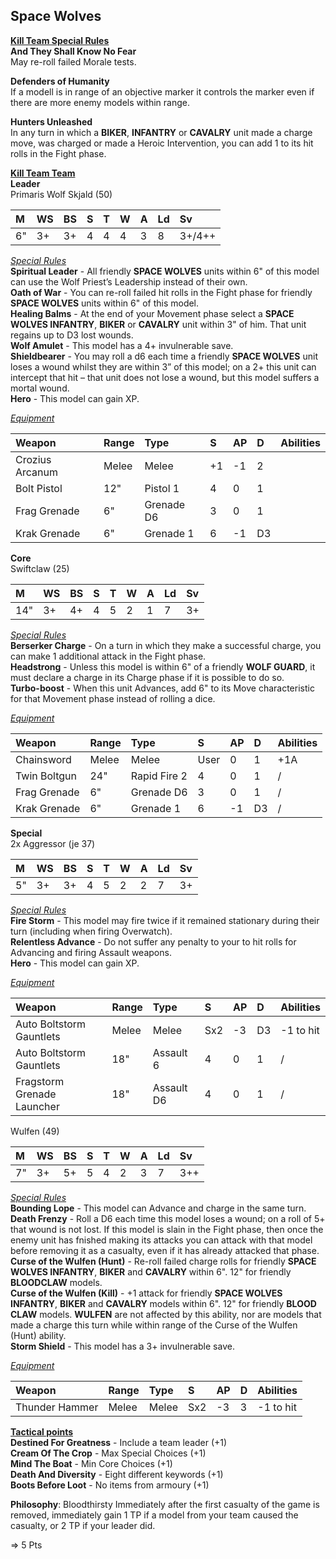 ## Space Wolves  
<ins>**Kill Team Special Rules**</ins>  
**And They Shall Know No Fear**  
May re-roll failed Morale tests.  

**Defenders of Humanity**  
If a modell is in range of an objective marker it controls the marker even if there are more enemy models within range.  

**Hunters Unleashed**  
In any turn in which a **BIKER**, **INFANTRY** or **CAVALRY** unit made a charge move, was charged or made a Heroic Intervention, you can add 1 to its hit rolls in the Fight phase.  

<ins>**Kill Team Team**</ins>  
**Leader**  
Primaris Wolf Skjald (50)  

|M|WS|BS|S|T|W|A|Ld|Sv|
|:---|:---|:---|:---|:---|:---|:---|:---|:---|
|6"|3+|3+|4|4|4|3|8|3+/4++|

<ins>*Special Rules*</ins>  
**Spiritual Leader** - All friendly **SPACE WOLVES** units within 6" of this model can use the Wolf Priest’s Leadership instead of their own.  
**Oath of War** - You can re-roll failed hit rolls in the Fight phase for friendly **SPACE WOLVES** units within 6" of this model.  
**Healing Balms** - At the end of your Movement phase select a **SPACE WOLVES INFANTRY**, **BIKER** or **CAVALRY** unit within 3" of him. That unit regains up to D3 lost wounds.  
**Wolf Amulet** - This model has a 4+ invulnerable save.  
**Shieldbearer** - You may roll a d6 each time a friendly **SPACE WOLVES** unit loses a wound whilst they are within 3” of this model; on a 2+ this unit can intercept that hit – that unit does not lose a wound, but this model suffers a mortal wound.  
**Hero** - This model can gain XP.  

<ins>*Equipment*</ins>  

|Weapon|Range|Type|S|AP|D|Abilities|
|:---|:---|:---|:---|:---|:---|:---|
|Crozius Arcanum|Melee|Melee|+1|-1|2||
|Bolt Pistol|12"|Pistol 1|4|0|1||
|Frag Grenade|6"|Grenade D6|3|0|1||
|Krak Grenade|6"|Grenade 1|6|-1|D3||

**Core**  
Swiftclaw (25)  

|M|WS|BS|S|T|W|A|Ld|Sv|
|:---|:---|:---|:---|:---|:---|:---|:---|:---|
|14"|3+|4+|4|5|2|1|7|3+|

<ins>*Special Rules*</ins>  
**Berserker Charge** - On a turn in which they make a successful charge, you can make 1 additional attack in the Fight phase.  
**Headstrong** - Unless this model is within 6" of a friendly **WOLF GUARD**, it must declare a charge in its Charge phase if it is possible to do so.  
**Turbo-boost** - When this unit Advances, add 6" to its Move characteristic for that Movement phase instead of rolling a dice.  

<ins>*Equipment*</ins>  

|Weapon|Range|Type|S|AP|D|Abilities|
|:---|:---|:---|:---|:---|:---|:---|
|Chainsword|Melee|Melee|User|0|1|+1A|
|Twin Boltgun|24"|Rapid Fire 2|4|0|1|/|
|Frag Grenade|6"|Grenade D6|3|0|1|/|
|Krak Grenade|6"|Grenade 1|6|-1|D3|/|

**Special**  
2x Aggressor (je 37)  

|M|WS|BS|S|T|W|A|Ld|Sv|
|:---|:---|:---|:---|:---|:---|:---|:---|:---|
|5"|3+|3+|4|5|2|2|7|3+|

<ins>*Special Rules*</ins>  
**Fire Storm** - This model may fire twice if it remained stationary during their turn (including when firing Overwatch).  
**Relentless Advance** - Do not suffer any penalty to your to hit rolls for Advancing and firing Assault weapons.  
**Hero** - This model can gain XP.  

<ins>*Equipment*</ins>  

|Weapon|Range|Type|S|AP|D|Abilities|
|:---|:---|:---|:---|:---|:---|:---|
|Auto Boltstorm Gauntlets|Melee|Melee|Sx2|-3|D3|-1 to hit|
|Auto Boltstorm Gauntlets|18"|Assault 6|4|0|1|/|
|Fragstorm Grenade Launcher|18"|Assault D6|4|0|1|/|

Wulfen (49)  

|M|WS|BS|S|T|W|A|Ld|Sv|
|:---|:---|:---|:---|:---|:---|:---|:---|:---|
|7"|3+|5+|5|4|2|3|7|3++|

<ins>*Special Rules*</ins>  
**Bounding Lope** - This model can Advance and charge in the same turn.   
**Death Frenzy** - Roll a D6 each time this model loses a wound; on a roll of 5+ that wound is not lost. If this model is slain in the Fight phase, then once the enemy unit has fnished making its attacks you can attack with that model before removing it as a casualty, even if it has already attacked that phase.  
**Curse of the Wulfen (Hunt)** - Re-roll failed charge rolls for friendly **SPACE WOLVES INFANTRY**, **BIKER** and **CAVALRY** within 6". 12" for friendly **BLOODCLAW** models.  
**Curse of the Wulfen (Kill)** - +1 attack for friendly **SPACE WOLVES INFANTRY**, **BIKER** and **CAVALRY** models within 6". 12" for friendly **BLOOD CLAW** models. **WULFEN** are not affected by this ability, nor are models that made a charge this turn while within range of the Curse of the Wulfen (Hunt) ability.    
**Storm Shield** - This model has a 3+ invulnerable save.  

<ins>*Equipment*</ins>  

|Weapon|Range|Type|S|AP|D|Abilities|
|:---|:---|:---|:---|:---|:---|:---|
|Thunder Hammer|Melee|Melee|Sx2|-3|3|-1 to hit|

<ins>**Tactical points**</ins>  
**Destined For Greatness** - Include a team leader (+1)  
**Cream Of The Crop** - Max Special Choices (+1)  
**Mind The Boat** - Min Core Choices (+1)  
**Death And Diversity** - Eight different keywords (+1)  
**Boots Before Loot** - No items from armoury (+1)  

**Philosophy**: Bloodthirsty
Immediately after the first casualty of the game is removed, immediately gain 1 TP if a model from your team caused the casualty, or 2 TP if your leader did.

=> 5 Pts
